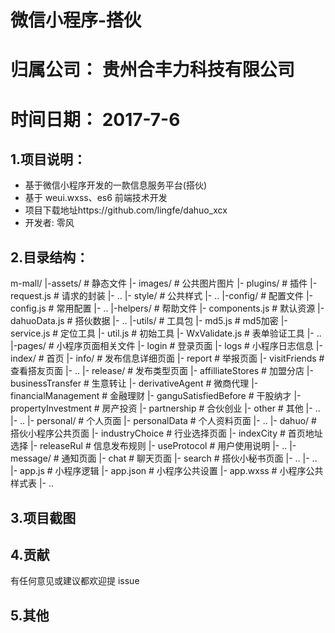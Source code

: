 # 微信小程序-搭伙
# 归属公司： 贵州合丰力科技有限公司
# 时间日期： 2017-7-6


## 1.项目说明：
- 基于微信小程序开发的一款信息服务平台(搭伙)
- 基于 weui.wxss、es6 前端技术开发
- 项目下载地址https://github.com/lingfe/dahuo_xcx
- 开发者: 零风

## 2.目录结构：
m-mall/
  |-assets/                     # 静态文件
      |- images/                   # 公共图片图片
      |- plugins/                  # 插件
        |- request.js                 # 请求的封装
        |- ..
      |- style/                    # 公共样式
      |- ..
  |-config/                     # 配置文件
      |- config.js                 # 常用配置
      |- ..
  |-helpers/                    # 帮助文件
      |- components.js             # 默认资源
      |- dahuoData.js              # 搭伙数据
      |- ..
  |-utils/                      # 工具包
      |- md5.js                    # md5加密
      |- service.js                # 定位工具
      |- util.js                   # 初始工具
      |- WxValidate.js             # 表单验证工具 
      |- ..
  |-pages/                      # 小程序页面相关文件
      |- login                    # 登录页面
      |- logs                     # 小程序日志信息
      |- index/                   # 首页
        |- info/                    # 发布信息详细页面
          |- report                   # 举报页面
          |- visitFriends             # 查看搭友页面
          |- ..
        |- release/                 # 发布类型页面
          |- affilliateStores         # 加盟分店
          |- businessTransfer         # 生意转让
          |- derivativeAgent          # 微商代理
          |- financialManagement      # 金融理财
          |- ganguSatisfiedBefore     # 干股纳才
          |- propertyInvestment       # 房产投资
          |- partnership              # 合伙创业
          |- other                    # 其他
          |- ..
        |- ..
      |- personal/                 # 个人页面
        |- personalData             # 个人资料页面
        |- ..
      |- dahuo/                    # 搭伙小程序公共页面
        |- industryChoice           # 行业选择页面
        |- indexCity                # 首页地址选择
        |- releaseRul               # 信息发布规则
        |- useProtocol              # 用户使用说明
        |- ..
      |- message/                  # 通知页面
        |- chat                     # 聊天页面
        |- search                   # 搭伙小秘书页面
        |- ..
      |- ..
  |- app.js                      # 小程序逻辑
  |- app.json                    # 小程序公共设置
  |- app.wxss                    # 小程序公共样式表
  |- ..

## 3.项目截图

## 4.贡献
有任何意见或建议都欢迎提 issue

## 5.其他